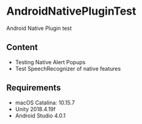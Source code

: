# AndroidNativePluginTest
Android Native Plugin test

## Content
- Testing Native Alert Popups
- Test SpeechRecognizer of native features

## Requirements
- macOS Catalina: 10.15.7
- Unity 2018.4.19f
- Android Studio 4.0.1
